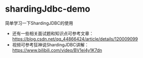 # shardingJdbc-demo
简单学习一下ShardingJDBC的使用
- 还有一些相关面试题和知识点可参考文章：<https://blog.csdn.net/qq_44866424/article/details/120009099>
- 视频可参考狂神说ShardingJDBC讲解：<https://www.bilibili.com/video/BV1ei4y1K7dn>
